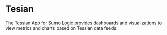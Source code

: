 # Tesian

The Tessian App for Sumo Logic provides dashboards and visualizations to view metrics and charts based on Tessian data feeds.